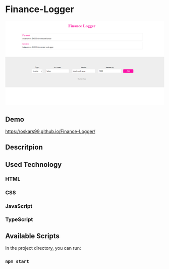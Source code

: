 # Finance-Logger
![Page](public/website-look.png)
## Demo
https://oskars99.github.io/Finance-Logger/

## Descritpion

## Used Technology
### HTML
### CSS
### JavaScript
### TypeScript

## Available Scripts
In the project directory, you can run:

### `npm start`
